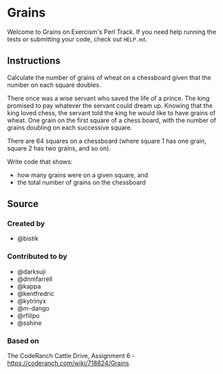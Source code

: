 # Grains

Welcome to Grains on Exercism's Perl Track.
If you need help running the tests or submitting your code, check out `HELP.md`.

## Instructions

Calculate the number of grains of wheat on a chessboard given that the number on each square doubles.

There once was a wise servant who saved the life of a prince.
The king promised to pay whatever the servant could dream up.
Knowing that the king loved chess, the servant told the king he would like to have grains of wheat.
One grain on the first square of a chess board, with the number of grains doubling on each successive square.

There are 64 squares on a chessboard (where square 1 has one grain, square 2 has two grains, and so on).

Write code that shows:

- how many grains were on a given square, and
- the total number of grains on the chessboard

## Source

### Created by

- @bistik

### Contributed to by

- @darksuji
- @dnmfarrell
- @kappa
- @kentfredric
- @kytrinyx
- @m-dango
- @rfilipo
- @sshine

### Based on

The CodeRanch Cattle Drive, Assignment 6 - https://coderanch.com/wiki/718824/Grains
